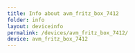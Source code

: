 ```yaml
---
title: Info about avm_fritz_box_7412
folder: info
layout: deviceinfo
permalink: /devices/avm_fritz_box_7412/
device: avm_fritz_box_7412
---
```

